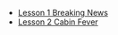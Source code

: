 - [Lesson 1 Breaking News](_posts/2020-05-05-breaking-news.md)
- [Lesson 2 Cabin Fever](_posts/2020-05-13-cabin-fever-bbc.md)

